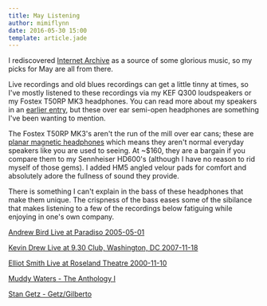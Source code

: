```yaml
---
title: May Listening
author: mimiflynn
date: 2016-05-30 15:00
template: article.jade
---
```


I rediscovered [Internet Archive](https://archive.org) as a source of some glorious music, so my picks for May are all from there.

Live recordings and old blues recordings can get a little tinny at times, so I've mostly listened to these recordings via my KEF Q300 loudspeakers or my Fostex T50RP MK3 headphones. You can read more about my speakers in an [earlier entry](/articles/dream-stereo/), but these over ear semi-open headphones are something I've been wanting to mention.

The Fostex T50RP MK3's aren't the run of the mill over ear cans; these are [planar magnetic headphones](http://www.innerfidelity.com/content/how-planar-magnetic-headphones-work#x82tjXuVqF8Tsyry.97) which means they aren't normal everyday speakers like you are used to seeing. At ~$160, they are a bargain if you compare them to my Sennheiser HD600's (although I have no reason to rid myself of those gems). I added HM5 angled velour pads for comfort and absolutely adore the fullness of sound they provide.

There is something I can't explain in the bass of these headphones that make them unique. The crispness of the bass eases some of the sibilance that makes listening to a few of the recordings below fatiguing while enjoying in one's own company.

[Andrew Bird Live at Paradiso 2005-05-01](https://archive.org/details/abird2005-05-01.dsbd.flac16)

[Kevin Drew Live at 9.30 Club, Washington, DC 2007-11-18](https://archive.org/details/01Introduction_201305)

[Elliot Smith Live at Roseland Theatre 2000-11-10](https://archive.org/details/esmith2000-11-10.flac)

[Muddy Waters - The Anthology I](https://archive.org/details/MuddyWaters-TheAnthologyI)

[Stan Getz - Getz/Gilberto](https://archive.org/details/StanGetz-GetzGilberto)
